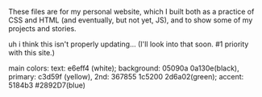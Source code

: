 These files are for my personal website, which I built both as a practice of CSS and HTML (and eventually, but not yet, JS), and to show some of my projects and stories. 

uh i think this isn't properly updating... (I'll look into that soon. #1 priority with this site.)

main colors: text: e6eff4 (white); background: 05090a 0a130e(black), primary: c3d59f (yellow), 2nd: 367855 1c5200 2d6a02(green); accent: 5184b3 #2892D7(blue) 
